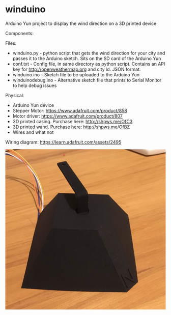 # winduino
Arduino Yun project to display the wind direction on a 3D printed device

Components:

Files:
- winduino.py - python script that gets the wind direction for your city and passes it to the Arduino sketch. Sits on the SD card of the Arduino Yun
- conf.txt - Config file, in same directory as python script. Contains an API key for http://openweathermap.org and city id. JSON format.
- winduino.ino - Sketch file to be uploaded to the Arduino Yun
- winduinodebug.ino - Alternative sketch file that prints to Serial Monitor to help debug issues

Physical:
- Arduino Yun device
- Stepper Motor: https://www.adafruit.com/product/858
- Motor driver: https://www.adafruit.com/product/807
- 3D printed casing. Purchase here: http://shpws.me/OfC3
- 3D printed wand. Purchase here: http://shpws.me/OfBZ
- Wires and what not

Wiring diagram:
https://learn.adafruit.com/assets/2495

![alt tag](/Images/IMG_0589.JPG)

